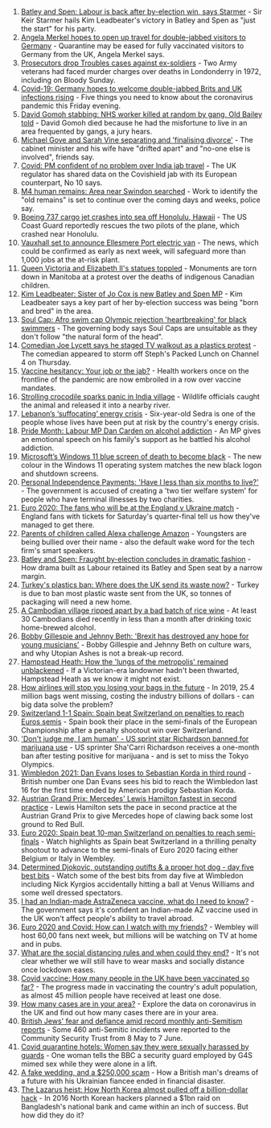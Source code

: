 1. [Batley and Spen: Labour is back after by-election win, says Starmer](https://www.bbc.co.uk/news/uk-politics-57696431) - Sir Keir Starmer hails Kim Leadbeater's victory in Batley and Spen as "just the start" for his party.
2. [Angela Merkel hopes to open up travel for double-jabbed visitors to Germany](https://www.bbc.co.uk/news/uk-57699000) - Quarantine may be eased for fully vaccinated visitors to Germany from the UK, Angela Merkel says.
3. [Prosecutors drop Troubles cases against ex-soldiers](https://www.bbc.co.uk/news/uk-northern-ireland-57694417) - Two Army veterans had faced murder charges over deaths in Londonderry in 1972, including on Bloody Sunday.
4. [Covid-19: Germany hopes to welcome double-jabbed Brits and UK infections rising](https://www.bbc.co.uk/news/uk-57698518) - Five things you need to know about the coronavirus pandemic this Friday evening.
5. [David Gomoh stabbing: NHS worker killed at random by gang, Old Bailey told](https://www.bbc.co.uk/news/uk-england-london-57698248) - David Gomoh died because he had the misfortune to live in an area frequented by gangs, a jury hears.
6. [Michael Gove and Sarah Vine separating and 'finalising divorce'](https://www.bbc.co.uk/news/uk-politics-57699096) - The cabinet minister and his wife have "drifted apart" and "no-one else is involved", friends say.
7. [Covid: PM confident of no problem over India jab travel](https://www.bbc.co.uk/news/health-57695835) - The UK regulator has shared data on the Covishield jab with its European counterpart, No 10 says.
8. [M4 human remains: Area near Swindon searched](https://www.bbc.co.uk/news/uk-england-wiltshire-57701912) - Work to identify the "old remains" is set to continue over the coming days and weeks, police say.
9. [Boeing 737 cargo jet crashes into sea off Honolulu, Hawaii](https://www.bbc.co.uk/news/world-us-canada-57697835) - The US Coast Guard reportedly rescues the two pilots of the plane, which crashed near Honolulu.
10. [Vauxhall set to announce Ellesmere Port electric van](https://www.bbc.co.uk/news/business-57700749) - The news, which could be confirmed as early as next week, will safeguard more than 1,000 jobs at the at-risk plant.
11. [Queen Victoria and Elizabeth II's statues toppled](https://www.bbc.co.uk/news/world-us-canada-57693683) - Monuments are torn down in Manitoba at a protest over the deaths of indigenous Canadian children.
12. [Kim Leadbeater: Sister of Jo Cox is new Batley and Spen MP](https://www.bbc.co.uk/news/uk-england-leeds-57693843) - Kim Leadbeater says a key part of her by-election success was being "born and bred" in the area.
13. [Soul Cap: Afro swim cap Olympic rejection 'heartbreaking' for black swimmers](https://www.bbc.co.uk/news/newsbeat-57688380) - The governing body says Soul Caps are unsuitable as they don't follow "the natural form of the head".
14. [Comedian Joe Lycett says he staged TV walkout as a plastics protest](https://www.bbc.co.uk/news/entertainment-arts-57699955) - The comedian appeared to storm off Steph's Packed Lunch on Channel 4 on Thursday.
15. [Vaccine hesitancy: Your job or the jab?](https://www.bbc.co.uk/news/world-us-canada-57686717) - Health workers once on the frontline of the pandemic are now embroiled in a row over vaccine mandates.
16. [Strolling crocodile sparks panic in India village](https://www.bbc.co.uk/news/world-asia-india-57691731) - Wildlife officials caught the animal and released it into a nearby river.
17. [Lebanon’s ‘suffocating’ energy crisis](https://www.bbc.co.uk/news/world-middle-east-57685203) - Six-year-old Sedra is one of the people whose lives have been put at risk by the country's energy crisis.
18. [Pride Month: Labour MP Dan Carden on alcohol addiction](https://www.bbc.co.uk/news/uk-politics-57685213) - An MP gives an emotional speech on his family's support as he battled his alcohol addiction.
19. [Microsoft’s Windows 11 blue screen of death to become black](https://www.bbc.co.uk/news/technology-57695586) - The new colour in the Windows 11 operating system matches the new black logon and shutdown screens.
20. [Personal Independence Payments: 'Have I less than six months to live?'](https://www.bbc.co.uk/news/uk-57688734) - The government is accused of creating a 'two tier welfare system' for people who have terminal illnesses by two charities.
21. [Euro 2020: The fans who will be at the England v Ukraine match](https://www.bbc.co.uk/news/uk-57652630) - England fans with tickets for Saturday's quarter-final tell us how they've managed to get there.
22. [Parents of children called Alexa challenge Amazon](https://www.bbc.co.uk/news/technology-57680173) - Youngsters are being bullied over their name - also the default wake word for the tech firm's smart speakers.
23. [Batley and Spen: Fraught by-election concludes in dramatic fashion](https://www.bbc.co.uk/news/uk-england-leeds-57690885) - How drama built as Labour retained its Batley and Spen seat by a narrow margin.
24. [Turkey's plastics ban: Where does the UK send its waste now?](https://www.bbc.co.uk/news/uk-57680723) - Turkey is due to ban most plastic waste sent from the UK, so tonnes of packaging will need a new home.
25. [A Cambodian village ripped apart by a bad batch of rice wine](https://www.bbc.co.uk/news/world-asia-57496790) - At least 30 Cambodians died recently in less than a month after drinking toxic home-brewed alcohol.
26. [Bobby Gillespie and Jehnny Beth: 'Brexit has destroyed any hope for young musicians'](https://www.bbc.co.uk/news/entertainment-arts-57637116) - Bobby Gillespie and Jehnny Beth on culture wars, and why Utopian Ashes is not a break-up record.
27. [Hampstead Heath: How the 'lungs of the metropolis' remained unblackened](https://www.bbc.co.uk/news/uk-england-london-57656978) - If a Victorian-era landowner hadn't been thwarted, Hampstead Heath as we know it might not exist.
28. [How airlines will stop you losing your bags in the future](https://www.bbc.co.uk/news/business-57232744) - In 2019, 25.4 million bags went missing, costing the industry billions of dollars - can big data solve the problem?
29. [Switzerland 1-1 Spain: Spain beat Switzerland on penalties to reach Euros semis](https://www.bbc.co.uk/sport/football/51198650) - Spain book their place in the semi-finals of the European Championship after a penalty shootout win over Switzerland.
30. ['Don't judge me, I am human' - US sprint star Richardson banned for marijuana use](https://www.bbc.co.uk/sport/athletics/57692193) - US sprinter Sha'Carri Richardson receives a one-month ban after testing positive for marijuana - and is set to miss the Tokyo Olympics.
31. [Wimbledon 2021: Dan Evans loses to Sebastian Korda in third round](https://www.bbc.co.uk/sport/tennis/57702056) - British number one Dan Evans sees his bid to reach the Wimbledon last 16 for the first time ended by American prodigy Sebastian Korda.
32. [Austrian Grand Prix: Mercedes' Lewis Hamilton fastest in second practice](https://www.bbc.co.uk/sport/formula1/57698809) - Lewis Hamilton sets the pace in second practice at the Austrian Grand Prix to give Mercedes hope of clawing back some lost ground to Red Bull.
33. [Euro 2020: Spain beat 10-man Switzerland on penalties to reach semi-finals](https://www.bbc.co.uk/sport/av/football/57702674) - Watch highlights as Spain beat Switzerland in a thrilling penalty shootout to advance to the semi-finals of Euro 2020 facing either Belgium or Italy in Wembley.
34. [Determined Djokovic, outstanding outifts & a proper hot dog - day five best bits](https://www.bbc.co.uk/sport/av/tennis/57702878) - Watch some of the best bits from day five at Wimbledon including Nick Kyrgios accidentally hitting a ball at Venus Williams and some well dressed spectators.
35. [I had an Indian-made AstraZeneca vaccine, what do I need to know?](https://www.bbc.co.uk/news/explainers-57665765) - The government says it's confident an Indian-made AZ vaccine used in the UK won't affect people's ability to travel abroad.
36. [Euro 2020 and Covid: How can I watch with my friends?](https://www.bbc.co.uk/news/uk-57386719) - Wembley will host 60,00 fans next week, but millions will be watching on TV at home and in pubs.
37. [What are the social distancing rules and when could they end?](https://www.bbc.co.uk/news/uk-51506729) - It's not clear whether we will still have to wear masks and socially distance once lockdown eases.
38. [Covid vaccine: How many people in the UK have been vaccinated so far?](https://www.bbc.co.uk/news/health-55274833) - The progress made in vaccinating the country's adult population, as almost 45 million people have received at least one dose.
39. [How many cases are in your area?](https://www.bbc.co.uk/news/uk-51768274) - Explore the data on coronavirus in the UK and find out how many cases there are in your area.
40. [British Jews' fear and defiance amid record monthly anti-Semitism reports](https://www.bbc.co.uk/news/uk-57339266) - Some 460 anti-Semitic incidents were reported to the Community Security Trust from 8 May to 7 June.
41. [Covid quarantine hotels: Women say they were sexually harassed by guards](https://www.bbc.co.uk/news/stories-57609164) - One woman tells the BBC a security guard employed by G4S mimed sex while they were alone in a lift.
42. [A fake wedding, and a $250,000 scam](https://www.bbc.co.uk/news/world-europe-57358241) - How a British man's dreams of a future with his Ukrainian fiancee ended in financial disaster.
43. [The Lazarus heist: How North Korea almost pulled off a billion-dollar hack](https://www.bbc.co.uk/news/stories-57520169) - In 2016 North Korean hackers planned a $1bn raid on Bangladesh's national bank and came within an inch of success. But how did they do it?
